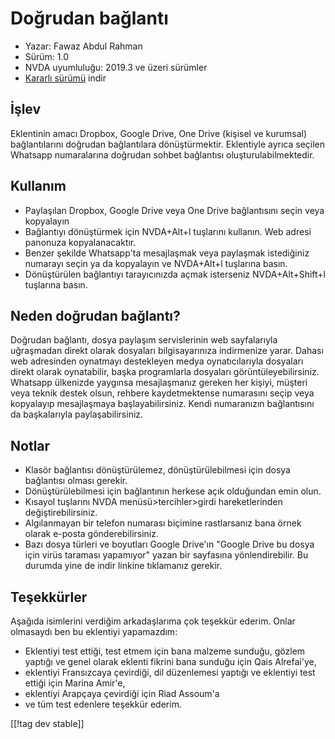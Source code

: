 # Doğrudan bağlantı #

* Yazar: Fawaz Abdul Rahman
* Sürüm: 1.0
* NVDA uyumluluğu: 2019.3 ve üzeri sürümler
* [Kararlı sürümü][1] indir

## İşlev
Eklentinin amacı Dropbox, Google Drive, One Drive (kişisel ve kurumsal)
bağlantılarını doğrudan bağlantılara dönüştürmektir. Eklentiyle ayrıca
seçilen Whatsapp numaralarına doğrudan sohbet bağlantısı
oluşturulabilmektedir.

## Kullanım
* Paylaşılan Dropbox, Google Drive veya One Drive bağlantısını seçin veya
  kopyalayın
* Bağlantıyı dönüştürmek için NVDA+Alt+l tuşlarını kullanın. Web adresi
  panonuza kopyalanacaktır.
* Benzer şekilde Whatsapp'ta mesajlaşmak veya paylaşmak istediğiniz numarayı
  seçin ya da kopyalayın ve NVDA+Alt+l tuşlarına basın.
* Dönüştürülen bağlantıyı tarayıcınızda açmak isterseniz NVDA+Alt+Shift+l
  tuşlarına basın.

## Neden doğrudan bağlantı?
Doğrudan bağlantı, dosya paylaşım servislerinin web sayfalarıyla uğraşmadan
direkt olarak dosyaları bilgisayarınıza indirmenize yarar. Dahası web
adresinden oynatmayı destekleyen medya oynatıcılarıyla dosyaları direkt
olarak oynatabilir, başka programlarla dosyaları
görüntüleyebilirsiniz. Whatsapp ülkenizde yaygınsa mesajlaşmanız gereken her
kişiyi, müşteri veya teknik destek olsun, rehbere kaydetmektense numarasını
seçip veya kopyalayıp mesajlaşmaya başlayabilirsiniz. Kendi numaranızın
bağlantısını da başkalarıyla paylaşabilirsiniz.

## Notlar
* Klasör bağlantısı dönüştürülemez, dönüştürülebilmesi için dosya bağlantısı
  olması gerekir.
* Dönüştürülebilmesi için bağlantının herkese açık olduğundan emin olun.
* Kısayol tuşlarını NVDA menüsü>tercihler>girdi hareketlerinden
  değiştirebilirsiniz.
* Algılanmayan bir telefon numarası biçimine rastlarsanız bana örnek olarak
  e-posta gönderebilirsiniz.
* Bazı dosya türleri ve boyutları Google Drive'ın "Google Drive bu dosya
  için virüs taraması yapamıyor" yazan bir sayfasına yönlendirebilir. Bu
  durumda yine de indir linkine tıklamanız gerekir.

## Teşekkürler
Aşağıda isimlerini verdiğim arkadaşlarıma çok teşekkür ederim. Onlar
olmasaydı ben bu eklentiyi yapamazdım:

* Eklentiyi test ettiği, test etmem için bana malzeme sunduğu, gözlem
  yaptığı ve genel olarak eklenti fikrini bana sunduğu için Qais Alrefai'ye, 
* eklentiyi Fransızcaya çevirdiği, dil düzenlemesi yaptığı ve eklentiyi test
  ettiği için Marina Amir'e, 
* eklentiyi Arapçaya çevirdiği için Riad Assoum'a 
* ve tüm test edenlere teşekkür ederim.

[[!tag dev stable]]

[1]: https://www.nvaccess.org/addonStore/legacy?file=directlink
